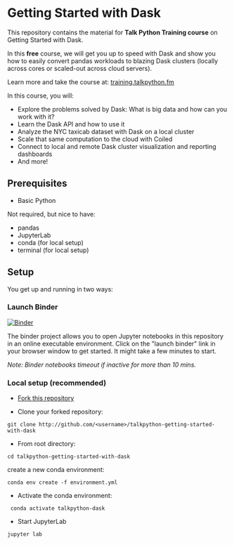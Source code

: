 # Getting Started with Dask

This repository contains the material for **Talk Python Training course** on Getting Started with Dask.

In this **free** course, we will get you up to speed with Dask and show you how to easily convert pandas workloads to blazing Dask clusters (locally across cores or scaled-out across cloud servers).

Learn more and take the course at: [training.talkpython.fm](https://training.talkpython.fm/courses/introduction-to-scaling-python-and-pandas-with-dask)

In this course, you will:

* Explore the problems solved by Dask: What is big data and how can you work with it?
* Learn the Dask API and how to use it
* Analyze the NYC taxicab dataset with Dask on a local cluster
* Scale that same computation to the cloud with Coiled
* Connect to local and remote Dask cluster visualization and reporting dashboards
* And more!


## Prerequisites

- Basic Python

Not required, but nice to have:
- pandas
- JupyterLab
- conda (for local setup)
- terminal (for local setup)

## Setup

You get up and running in two ways:

### Launch Binder

[![Binder](https://mybinder.org/badge_logo.svg)](https://mybinder.org/v2/gh/coiled/talkpython-getting-started-with-dask/master?urlpath=lab/tree/00-setup.ipynb)

The binder project allows you to open Jupyter notebooks in this repository in an online executable environment. Click on the "launch binder" link in your browser window to get started. It might take a few minutes to start.

*Note: Binder notebooks timeout if inactive for more than 10 mins.*

### Local setup (recommended)

* [Fork this repository](https://docs.github.com/en/free-pro-team@latest/github/getting-started-with-github/fork-a-repo)

* Clone your forked repository:

```git clone http://github.com/<username>/talkpython-getting-started-with-dask```

* From root directory:

```cd talkpython-getting-started-with-dask```

create a new conda environment:

```conda env create -f environment.yml```

* Activate the conda environment:

``` conda activate talkpython-dask```

* Start JupyterLab

```jupyter lab```
